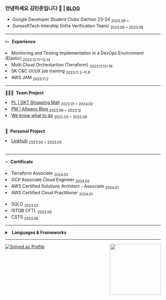 ### 안녕하세요 김민준입니다 👋 | [BLOG](https://imbusy.tistory.com/)

<!-- - Gachon Kakao Enterprise SW Academy <sub> 2023.09 ~ 2024.02</sub> -->
- Google Developer Student Clubs Gachon 23-24 <sub> 2023.09 ~</sub>
- SuresoftTech Intership (Infra Verification Team) <sub> 2023.06 ~ 2023.08</sub>

---

✏️&nbsp;<b> Experience </b>
<li> Monitoring and Testing Implementation in a DevOps Environment (Elastic)  <sub> 2023.12.11~12.14 </sub> </li>
<li> Multi Cloud Orchestartion (Terraform) <sub> 2023.11.13~16 </sub>  </li>
<li> SK C&C UI/UX job training <sub> 2023.11.2~11.9 </sub> </li>
<li> AWS JAM <sub> 2023.11.2 </sub> </li>


---

🧑‍🤝‍🧑&nbsp;<b> Team Project </b>
<br>
<li><a href="https://github.com/KEA-DoKebi">PL | DKT Shopping Mall</a> <sub> 2023.01 ~ 2024.02 </sub></li>
<li><a href="https://github.com/KEA-Allways">PM | Allways Blog </a> <sub> 2023.09 ~ 2023.12 </sub></li>
<li><a href="https://github.com/minjun0707/assignment-notification">We know what to do</a> <sub> 2022.03 ~ 2022.06 </sub></li>
<br>


🙍&nbsp;<b> Personal Project </b>
<br>
<li><a href="https://github.com/minjun0707/Linkhub-BE">Linkhub</a> <sub> 2023.03 ~ 2023.05 </sub></li>
<br>


--- 


⭐&nbsp;<b> Certificate </b>
<br>
<li> Terraform Associate <sub> 2024.02 </sub> </li>
<li> GCP Associate Cloud Engineer  <sub> 2024.02 </sub>
<li> AWS Certified Solutions Architect - Associate<sub> 2024.01 </sub> </li>
<li> AWS Certified Cloud Practitioner <sub> 2024.01 </sub> </li>
<br>
<li> SQLD <sub> 2023.07 </sub> </li>
<li> ISTQB CFTL <sub> 2023.06 </sub>  </li>
<li> CSTS <sub> 2023.06 </sub> </li>

---
<details close>
<summary>&nbsp;<b> Languages & Frameworks </b></summary>
  
--- 
  
## Languages & Frameworks
- Java, Spring Boot
## Infrastructures
- Cloud
  - Kakao Cloud
  - AWS EC2, AWS S3, AWS CloudFront, AWS Lambda, AWS Lambda@Edge
- CI/CD
  - Github Actions, Jenkins
- etc
  - Docker, Infisical, Ubuntu
## Testing & Observability
- JUnit5, SonarQube, Elastic, Kibana, Google analytics
## Collaboration Tool
- Jira, Slack, Notion

</details>

---

[![Solved.ac Profile](http://mazassumnida.wtf/api/v2/generate_badge?boj=jmk7117)](https://solved.ac/jmk7117/)
<img align='right' src="https://github-readme-stats.vercel.app/api?username=minjun0707" height="165">


